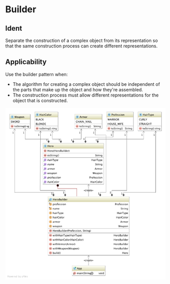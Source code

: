 # Builder

## Ident

Separate the construction of a complex object from its representation so that the same construction process can create different representations.

## Applicability

Use the builder pattern when:

 - The algorithm for creating a complex object should be independent of the parts that make up the object and how they're assembled.
 - The construction process must allow different representations for the object that is constructed.



![Builder diagram](builder-pattern.png)
